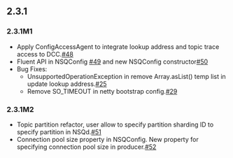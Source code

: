 ## 2.3.1
### 2.3.1M1
+ Apply ConfigAccessAgent to integrate lookup address and topic trace access to DCC.[#48](http://gitlab.qima-inc.com/paas/nsq-client-java/merge_requests/48)
+ Fluent API in NSQConfig [#49](http://gitlab.qima-inc.com/paas/nsq-client-java/merge_requests/49) and new NSQConfig constructor[#50](http://gitlab.qima-inc.com/paas/nsq-client-java/merge_requests/50)
+ Bug Fixes:
    - UnsupportedOperationException in remove Array.asList() temp list in update lookup address.[#25](http://gitlab.qima-inc.com/paas/nsq-client-java/issues/25)
    - Remove SO_TIMEOUT in netty bootstrap config.[#29](http://gitlab.qima-inc.com/paas/nsq-client-java/issues/29)
### 2.3.1M2
+ Topic partition refactor, user allow to specify partition sharding ID to specify partition in NSQd.[#51](http://gitlab.qima-inc.com/paas/nsq-client-java/merge_requests/51)
+ Connection pool size property in NSQConfig. New property for specifying connection pool size in producer.[#52](http://gitlab.qima-inc.com/paas/nsq-client-java/merge_requests/52)